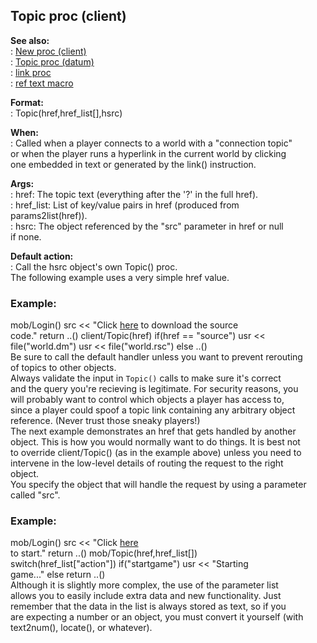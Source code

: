 ## Topic proc (client)    
**See also:**    
:   [New proc (client)](/client/proc/New)    
:   [Topic proc (datum)](/datum/proc/Topic)    
:   [link proc](/proc/link)    
:   [ref text macro](/DM/text/macros/ref)    
<!-- -->    
**Format:**    
:   Topic(href,href_list\[\],hsrc)    
<!-- -->    
**When:**    
:   Called when a player connects to a world with a \"connection topic\"    
    or when the player runs a hyperlink in the current world by clicking    
    one embedded in text or generated by the link() instruction.    
<!-- -->    
**Args:**    
:   href: The topic text (everything after the \'?\' in the full href).    
:   href_list: List of key/value pairs in href (produced from    
    params2list(href)).    
:   hsrc: The object referenced by the \"src\" parameter in href or null    
    if none.    
<!-- -->    
**Default action:**    
:   Call the hsrc object\'s own Topic() proc.    
The following example uses a very simple href value.    
### Example:    
mob/Login() src \<\< \"Click [here](?source) to download the source    
code.\" return ..() client/Topic(href) if(href == \"source\") usr \<\<    
file(\"world.dm\") usr \<\< file(\"world.rsc\") else ..()    
Be sure to call the default handler unless you want to prevent rerouting    
of topics to other objects.    
Always validate the input in `Topic()` calls to make sure it\'s correct    
and the query you\'re recieving is legitimate. For security reasons, you    
will probably want to control which objects a player has access to,    
since a player could spoof a topic link containing any arbitrary object    
reference. (Never trust those sneaky players!)    
The next example demonstrates an href that gets handled by another    
object. This is how you would normally want to do things. It is best not    
to override client/Topic() (as in the example above) unless you need to    
intervene in the low-level details of routing the request to the right    
object.    
You specify the object that will handle the request by using a parameter    
called \"src\".    
### Example:    
mob/Login() src \<\< \"Click [here](?src=\ref%5Bsrc%5D;action=startgame)    
to start.\" return ..() mob/Topic(href,href_list\[\])    
switch(href_list\[\"action\"\]) if(\"startgame\") usr \<\< \"Starting    
game\...\" else return ..()    
Although it is slightly more complex, the use of the parameter list    
allows you to easily include extra data and new functionality. Just    
remember that the data in the list is always stored as text, so if you    
are expecting a number or an object, you must convert it yourself (with    
text2num(), locate(), or whatever).  